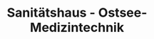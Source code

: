 ---
title: "Sanitätshaus - Ostsee-Medizintechnik"
url: /heiligenhafen/sanitaetshaus-ostsee-medizintechnik/
shop: Sanitätshaus
---